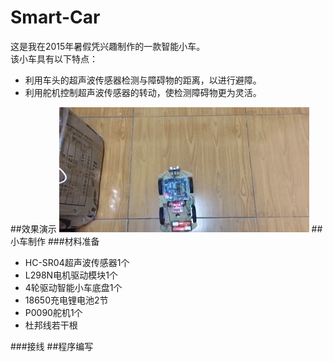 # Smart-Car
这是我在2015年暑假凭兴趣制作的一款智能小车。  
该小车具有以下特点：  
* 利用车头的超声波传感器检测与障碍物的距离，以进行避障。  
* 利用舵机控制超声波传感器的转动，使检测障碍物更为灵活。

##效果演示
![car](https://github.com/Jason-Flash/Smart-Car/blob/master/image/SmartCar.gif)
##小车制作
###材料准备
* HC-SR04超声波传感器1个
* L298N电机驱动模块1个  
* 4轮驱动智能小车底盘1个  
* 18650充电锂电池2节  
* P0090舵机1个  
* 杜邦线若干根

###接线
##程序编写

